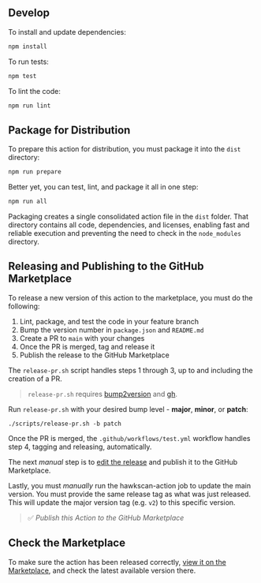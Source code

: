 ## Develop

To install and update dependencies:

```bash
npm install
```

To run tests:

```bash
npm test
```

To lint the code:

```bash
npm run lint
```

## Package for Distribution

To prepare this action for distribution, you must package it into the `dist` directory:

```bash
npm run prepare
```

Better yet, you can test, lint, and package it all in one step:

```bash
npm run all
```

Packaging creates a single consolidated action file in the `dist` folder. That directory contains all code, dependencies, and licenses, enabling fast and reliable execution and preventing the need to check in the `node_modules` directory.

## Releasing and Publishing to the GitHub Marketplace

To release a new version of this action to the marketplace, you must do the following:
 1. Lint, package, and test the code in your feature branch
 2. Bump the version number in `package.json` and `README.md`
 3. Create a PR to `main` with your changes
 4. Once the PR is merged, tag and release it
 5. Publish the release to the GitHub Marketplace

The `release-pr.sh` script handles steps 1 through 3, up to and including the creation of a PR.

> `release-pr.sh` requires [bump2version](https://pypi.org/project/bump2version/) and [gh](https://cli.github.com/manual/installation).

Run `release-pr.sh` with your desired bump level - **major**, **minor**, or **patch**:

```shell
./scripts/release-pr.sh -b patch
```

Once the PR is merged, the `.github/workflows/test.yml` workflow handles step 4, tagging and releasing, automatically.

The next *manual* step is to [edit the release](https://github.com/stackhawk/hawkscan-action/releases) and publish it to the GitHub Marketplace.

Lastly, you must *manually* run the hawkscan-action job to update the main version. You must provide the same release tag as what was just released. This will update the major version tag (e.g. `v2`) to this specific version.

> ✅ *Publish this Action to the GitHub Marketplace*

## Check the Marketplace

To make sure the action has been released correctly, [view it on the Marketplace](https://github.com/marketplace/actions/stackhawk-hawkscan-action), and check the latest available version there.
